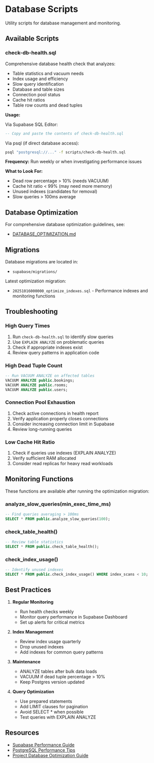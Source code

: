 # Database Scripts

Utility scripts for database management and monitoring.

## Available Scripts

### check-db-health.sql

Comprehensive database health check that analyzes:

- Table statistics and vacuum needs
- Index usage and efficiency
- Slow query identification
- Database and table sizes
- Connection pool status
- Cache hit ratios
- Table row counts and dead tuples

**Usage:**

Via Supabase SQL Editor:

```sql
-- Copy and paste the contents of check-db-health.sql
```

Via psql (if direct database access):

```bash
psql "postgresql://..." -f scripts/check-db-health.sql
```

**Frequency:** Run weekly or when investigating performance issues

**What to Look For:**

- Dead row percentage > 10% (needs VACUUM)
- Cache hit ratio < 99% (may need more memory)
- Unused indexes (candidates for removal)
- Slow queries > 100ms average

## Database Optimization

For comprehensive database optimization guidelines, see:

- [DATABASE_OPTIMIZATION.md](../docs/DATABASE_OPTIMIZATION.md)

## Migrations

Database migrations are located in:

- `supabase/migrations/`

Latest optimization migration:

- `20251016000000_optimize_indexes.sql` - Performance indexes and monitoring functions

## Troubleshooting

### High Query Times

1. Run `check-db-health.sql` to identify slow queries
2. Use `EXPLAIN ANALYZE` on problematic queries
3. Check if appropriate indexes exist
4. Review query patterns in application code

### High Dead Tuple Count

```sql
-- Run VACUUM ANALYZE on affected tables
VACUUM ANALYZE public.bookings;
VACUUM ANALYZE public.rooms;
VACUUM ANALYZE public.users;
```

### Connection Pool Exhaustion

1. Check active connections in health report
2. Verify application properly closes connections
3. Consider increasing connection limit in Supabase
4. Review long-running queries

### Low Cache Hit Ratio

1. Check if queries use indexes (EXPLAIN ANALYZE)
2. Verify sufficient RAM allocated
3. Consider read replicas for heavy read workloads

## Monitoring Functions

These functions are available after running the optimization migration:

### analyze_slow_queries(min_exec_time_ms)

```sql
-- Find queries averaging > 100ms
SELECT * FROM public.analyze_slow_queries(100);
```

### check_table_health()

```sql
-- Review table statistics
SELECT * FROM public.check_table_health();
```

### check_index_usage()

```sql
-- Identify unused indexes
SELECT * FROM public.check_index_usage() WHERE index_scans < 10;
```

## Best Practices

1. **Regular Monitoring**
   - Run health checks weekly
   - Monitor query performance in Supabase Dashboard
   - Set up alerts for critical metrics

2. **Index Management**
   - Review index usage quarterly
   - Drop unused indexes
   - Add indexes for common query patterns

3. **Maintenance**
   - ANALYZE tables after bulk data loads
   - VACUUM if dead tuple percentage > 10%
   - Keep Postgres version updated

4. **Query Optimization**
   - Use prepared statements
   - Add LIMIT clauses for pagination
   - Avoid SELECT \* when possible
   - Test queries with EXPLAIN ANALYZE

## Resources

- [Supabase Performance Guide](https://supabase.com/docs/guides/platform/performance)
- [PostgreSQL Performance Tips](https://wiki.postgresql.org/wiki/Performance_Optimization)
- [Project Database Optimization Guide](../docs/DATABASE_OPTIMIZATION.md)
